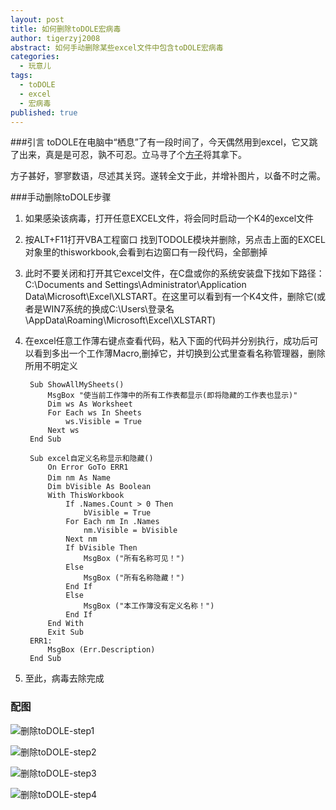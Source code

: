 ```yaml
---
layout: post
title: 如何删除toDOLE宏病毒
author: tigerzyj2008
abstract: 如何手动删除某些excel文件中包含toDOLE宏病毒
categories: 
  - 玩意儿
tags: 
  - toDOLE
  - excel
  - 宏病毒
published: true
---
```


###引言
toDOLE在电脑中“栖息”了有一段时间了，今天偶然用到excel，它又跳了出来，真是是可忍，孰不可忍。立马寻了个[方子](http://h.picphotos.baidu.com/album/s%3D550%3Bq%3D90%3Bc%3Dxiangce%2C100%2C100/sign=6b9a96611e950a7b71354ec13aea13e4/6f061d950a7b02085c66f2b661d9f2d3572cc83e.jpg?referer=4cf10e4368600c33a96eeaf828d4&x=.jpg)将其拿下。

方子甚好，寥寥数语，尽述其关窍。遂转全文于此，并增补图片，以备不时之需。

###手动删除toDOLE步骤

1. 如果感染该病毒，打开任意EXCEL文件，将会同时启动一个K4的excel文件
2. 按ALT+F11打开VBA工程窗口 找到TODOLE模块并删除，另点击上面的EXCEL对象里的thisworkbook,会看到右边窗口有一段代码，全部删掉
3. 此时不要关闭和打开其它excel文件，在C盘或你的系统安装盘下找如下路径：C:\Documents and Settings\Administrator\Application Data\Microsoft\Excel\XLSTART。在这里可以看到有一个K4文件，删除它(或者是WIN7系统的换成C:\Users\登录名\AppData\Roaming\Microsoft\Excel\XLSTART)
4. 在excel任意工作薄右键点查看代码，粘入下面的代码并分别执行，成功后可以看到多出一个工作薄Macro,删掉它，并切换到公式里查看名称管理器，删除所用不明定义

        Sub ShowAllMySheets()
            MsgBox "使当前工作簿中的所有工作表都显示(即将隐藏的工作表也显示)"
            Dim ws As Worksheet
            For Each ws In Sheets
                ws.Visible = True
            Next ws
        End Sub

        Sub excel自定义名称显示和隐藏()
            On Error GoTo ERR1
            Dim nm As Name　
            Dim bVisible As Boolean
            With ThisWorkbook
                If .Names.Count > 0 Then
                    bVisible = True
                For Each nm In .Names
                    nm.Visible = bVisible
                Next nm
                If bVisible Then
                    MsgBox ("所有名称可见！")
                Else
                    MsgBox ("所有名称隐藏！")
                End If
                Else
                    MsgBox ("本工作簿没有定义名称！")
                End If
            End With
            Exit Sub
        ERR1:
            MsgBox (Err.Description)
        End Sub

5. 至此，病毒去除完成

### 配图 

![删除toDOLE-step1](http://h.picphotos.baidu.com/album/s%3D1100%3Bq%3D90/sign=794d75d6c81349547a1eec65667ea929/6f061d950a7b02085c66f2b661d9f2d3572cc83e.jpg)

![删除toDOLE-step2](http://h.picphotos.baidu.com/album/w%3D2048%3Bq%3D90/sign=3cfd7a41ccfc1e17fdbf8b317ea8cd72/2fdda3cc7cd98d107ebdc166223fb80e7bec9078.jpg)

![删除toDOLE-step3](http://d.picphotos.baidu.com/album/s%3D1100%3Bq%3D90/sign=1cf583ac0946f21fcd345a52c6145011/d000baa1cd11728b8c2f4175cbfcc3cec3fd2c63.jpg)

![删除toDOLE-step4](http://g.picphotos.baidu.com/album/w%3D2048%3Bq%3D90/sign=70578beaaa773912c4268261cc21bd69/b90e7bec54e736d1a97a415f98504fc2d5626978.jpg)